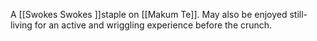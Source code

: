 A [[Swokes Swokes ]]staple on [[Makum Te]]. May also be enjoyed still-living for an active and wriggling experience before the crunch. 